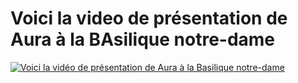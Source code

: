 # Voici la video de présentation de Aura à la BAsilique notre-dame  
[![Voici la vidéo de présentation de Aura à la Basilique notre-dame](https://img.youtube.com/vi/nh5a3Hd7lrY/0.jpg)](https://www.youtube.com/watch?v=nh5a3Hd7lrY)
